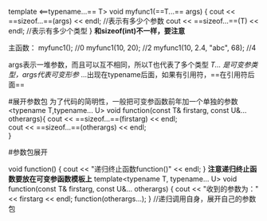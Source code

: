 template <==typename...== T>
void myfunc1(==T...== args) {
	cout << ==sizeof...==(args) << endl;              //表示有多少个参数
	cout << ==sizeof...==(T) << endl;                   //表示有多少个类型
}
**和sizeof(int)不一样，要注意**

主函数：
	myfunc1();                               //0
	myfunc1(10, 20);                     //2
	myfunc1(10, 2.4, "abc", 68);    //4

args表示一堆参数，而且可以互不相同，所以T也代表了多个类型
*T...   是可变参类型，args代表可变形参*
...出现在typename后面，如果有引用符，==在引用符后面==

#展开参数包
为了代码的简明性，一般把可变参函数前年加一个单独的参数
<typename T,typename... U>
void function(const T& firstarg, const U&... otherargs){
	cout << ==sizeof...==(firstarg) << endl;             
	cout << ==sizeof...==(otherargs) << endl;         
}

#参数包展开

void function() {
	cout << "递归终止函数function()" << endl;
}
**注意递归终止函数要放在可变参函数模板上**
template<typename T, typename... U>
void function(const T& firstarg, const U&... otherargs) {
	cout << "收到的参数为："<< firstarg << endl;
	function(otherargs...);
}        //递归调用自身，展开自己的参数包
